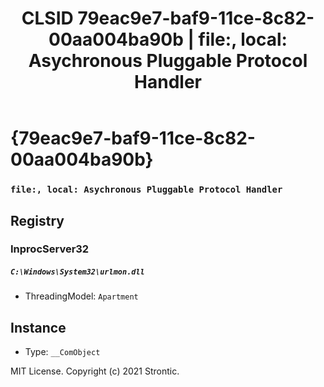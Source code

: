﻿---
title: "CLSID 79eac9e7-baf9-11ce-8c82-00aa004ba90b | file:, local: Asychronous Pluggable Protocol Handler"
excerpt: What is COM-Object CLSID 79eac9e7-baf9-11ce-8c82-00aa004ba90b?
---

# {79eac9e7-baf9-11ce-8c82-00aa004ba90b}

### `file:, local: Asychronous Pluggable Protocol Handler`

## Registry


### InprocServer32

##### `C:\Windows\System32\urlmon.dll`
* ThreadingModel: `Apartment`

## Instance

* Type: `__ComObject`

MIT License. Copyright (c) 2021 Strontic.


